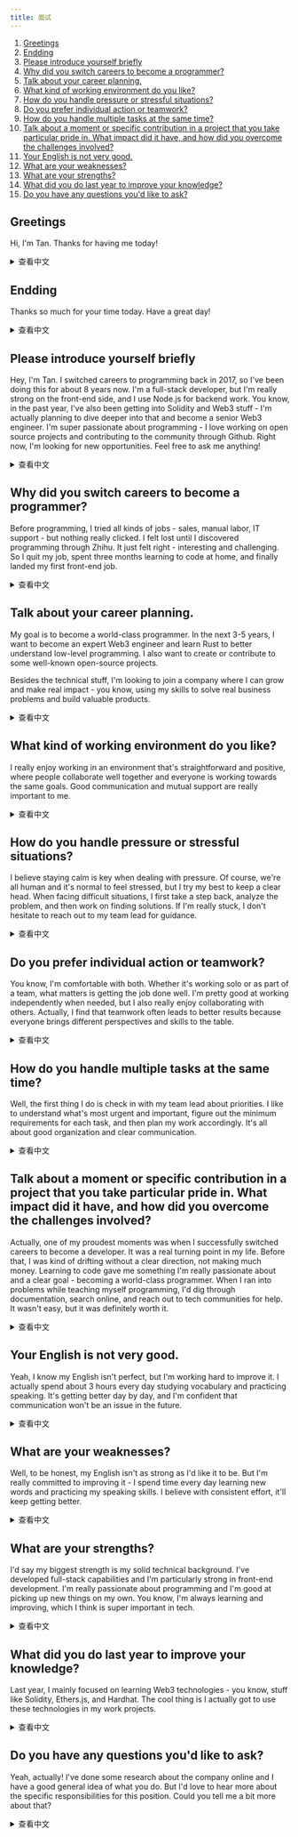 ```yaml
---
title: 面试
---
```


1. [Greetings](#greetings)
1. [Endding](#endding)
1. [Please introduce yourself briefly](#please-introduce-yourself-briefly)
1. [Why did you switch careers to become a programmer?](#why-did-you-switch-careers-to-become-a-programmer)
1. [Talk about your career planning.](#talk-about-your-career-planning)
1. [What kind of working environment do you like?](#what-kind-of-working-environment-do-you-like)
1. [How do you handle pressure or stressful situations?](#how-do-you-handle-pressure-or-stressful-situations)
1. [Do you prefer individual action or teamwork?](#do-you-prefer-individual-action-or-teamwork)
1. [How do you handle multiple tasks at the same time?](#how-do-you-handle-multiple-tasks-at-the-same-time)
1. [Talk about a moment or specific contribution in a project that you take particular pride in. What impact did it have, and how did you overcome the challenges involved?](#talk-about-a-moment-or-specific-contribution-in-a-project-that-you-take-particular-pride-in-what-impact-did-it-have-and-how-did-you-overcome-the-challenges-involved)
1. [Your English is not very good.](#your-english-is-not-very-good)
1. [What are your weaknesses?](#what-are-your-weaknesses)
1. [What are your strengths?](#what-are-your-strengths)
1. [What did you do last year to improve your knowledge?](#what-did-you-do-last-year-to-improve-your-knowledge)
1. [Do you have any questions you'd like to ask?](#do-you-have-any-questions-youd-like-to-ask)

## Greetings

Hi, I'm Tan. Thanks for having me today!

<details>
<summary>查看中文</summary>
问候语

你好，我叫Tan，感谢你给我这个面试机会。

</details>

## Endding

Thanks so much for your time today. Have a great day!

<details>
<summary>查看中文</summary>
结束语

感谢你抽出时间来面试我。再见。

</details>

## Please introduce yourself briefly

Hey, I'm Tan. I switched careers to programming back in 2017, so I've been doing this for about 8 years now. I'm a full-stack developer, but I'm really strong on the front-end side, and I use Node.js for backend work. You know, in the past year, I've also been getting into Solidity and Web3 stuff - I'm actually planning to dive deeper into that and become a senior Web3 engineer. I'm super passionate about programming - I love working on open source projects and contributing to the community through Github. Right now, I'm looking for new opportunities. Feel free to ask me anything!

<details>
<summary>查看中文</summary>
请简单介绍一下自己

我叫 Tan，是 17 年转行当的程序员，到现在已经有 8 年了。我是一名全栈工程师，比较擅长前端，后端使用的是 Nodejs，最近一年里我还学习了 Solidity 和 Web3 的相关知识，而且打算继续深入学习，争取成为一名资深的 Web3 工程师。我对编程很感兴趣，平时会写一些开源项目放到 Github 上，并且也会为一些开源项目贡献代码。我目前正在找工作。如果您有什么问题，可以随时问我。

</details>

## Why did you switch careers to become a programmer?

Before programming, I tried all kinds of jobs - sales, manual labor, IT support - but nothing really clicked. I felt lost until I discovered programming through Zhihu. It just felt right - interesting and challenging. So I quit my job, spent three months learning to code at home, and finally landed my first front-end job.

<details>
<summary>查看中文</summary>
为什么要转行成为程序员？

因为对之前的工作不满意，我之前做过销售、工人、搬运工等工作，但是一直觉得没意思，很迷惘，不知道自己应该做什么。后来无意中在知乎了解到编程和程序员这个职业，觉得这个职业很适合我，很有趣，也非常有挑战性。所以我决定辞职在家自学编程，并且经过三个月的努力，我也成功转行，成为了一名前端。

</details>

## Talk about your career planning.

My goal is to become a world-class programmer. In the next 3-5 years, I want to become an expert Web3 engineer and learn Rust to better understand low-level programming. I also want to create or contribute to some well-known open-source projects.

Besides the technical stuff, I'm looking to join a company where I can grow and make real impact - you know, using my skills to solve real business problems and build valuable products.

<details>
<summary>查看中文</summary>
谈一下你的职业规划

我的目标是成为一名世界级的程序员。目前制定了一个 3-5 年的计划。这个计划有几个小目标，例如成为一名资深的 Web3 工程师，还有熟练掌握 Rust 语言，这样能让我更加了解计算机的底层知识。然后自己开发或者参与一些知名的开源项目，提高自己的知名度和技术视野。

上面是比较偏向技术方面的规划，在工作上我想加入一家合适的公司，和公司共同发展，在熟悉公司业务的同时，用我的技术为业务赋能，研发出一些有价值的产品。

</details>

## What kind of working environment do you like?

I really enjoy working in an environment that's straightforward and positive, where people collaborate well together and everyone is working towards the same goals. Good communication and mutual support are really important to me.

<details>
<summary>查看中文</summary>
你喜欢什么样的工作环境？

我喜欢简单直接，积极向上的工作环境，大家能够相互合作，一起为公司的目标而努力。

</details>

## How do you handle pressure or stressful situations?

I believe staying calm is key when dealing with pressure. Of course, we're all human and it's normal to feel stressed, but I try my best to keep a clear head. When facing difficult situations, I first take a step back, analyze the problem, and then work on finding solutions. If I'm really stuck, I don't hesitate to reach out to my team lead for guidance.

<details>
<summary>查看中文</summary>
您如何应对压力或紧张的情况？

我觉得无论发生情况，保持冷静是最重要的。当然，人不是机器，不可能没有情绪波动，但是我们要尽量控制好情绪保持冷静。在这种情况下我再去分析问题，然后找到解决问题的方法。如果遇到问题解决不了，我会领导请教。

在这种情况下千万不能焦虑或者被情绪左右，否则会影响工作效率和破坏团队氛围。

</details>

## Do you prefer individual action or teamwork?

You know, I'm comfortable with both. Whether it's working solo or as part of a team, what matters is getting the job done well. I'm pretty good at working independently when needed, but I also really enjoy collaborating with others. Actually, I find that teamwork often leads to better results because everyone brings different perspectives and skills to the table.

<details>
<summary>查看中文</summary>
你喜欢个人行动还是团队合作？

这两种我都喜欢，我觉得个人行动还是团队合作都是为了把事做好。如果需要我单独行动，我会接受，然后去做，因为我单兵作战能力很强。如果需要团队合作，我也会积极配合，因为团队合作能够把事情做的更好。

</details>

## How do you handle multiple tasks at the same time?

Well, the first thing I do is check in with my team lead about priorities. I like to understand what's most urgent and important, figure out the minimum requirements for each task, and then plan my work accordingly. It's all about good organization and clear communication.

<details>
<summary>查看中文</summary>
当你同时有多个任务时，如何处理

我会和领导确认任务的优先级和重要性，确认每个任务的最小完成工作量、可交付目标是什么，然后根据任务的优先级和重要性来安排工作。

</details>

## Talk about a moment or specific contribution in a project that you take particular pride in. What impact did it have, and how did you overcome the challenges involved?

Actually, one of my proudest moments was when I successfully switched careers to become a developer. It was a real turning point in my life. Before that, I was kind of drifting without a clear direction, not making much money. Learning to code gave me something I'm really passionate about and a clear goal - becoming a world-class programmer. When I ran into problems while teaching myself programming, I'd dig through documentation, search online, and reach out to tech communities for help. It wasn't easy, but it was definitely worth it.

<details>
<summary>查看中文</summary>
谈谈一个你引以为豪的时刻或者项目里的特定贡献。它带来了什么影响？您是如何克服挑战的？

我觉得是我通过自学编程，成为程序员的那一刻。转行成为程序员是我人生的转折点，如果没有成为程序员，我现在可能还是无所事事，一个月挣两三千。学会编程让我有了热爱的事情，让人生有了追求，我的目标就是成为一名世界级的程序员。在自学编程遇到问题的时候，我一般会通过查资料、在技术社区提问的方式来解决。

</details>

## Your English is not very good.

Yeah, I know my English isn't perfect, but I'm working hard to improve it. I actually spend about 3 hours every day studying vocabulary and practicing speaking. It's getting better day by day, and I'm confident that communication won't be an issue in the future.

<details>
<summary>查看中文</summary>
你的英语不是很好

是的，我的英语不是很好。但是，这并不意味着我的英语会一直这样。最近，我每天都会花费超过3个小时来记忆词汇和练习口语。因此，我的英语会继续提高，沟通将不再是问题。

</details>

## What are your weaknesses?

Well, to be honest, my English isn't as strong as I'd like it to be. But I'm really committed to improving it - I spend time every day learning new words and practicing my speaking skills. I believe with consistent effort, it'll keep getting better.

<details>
<summary>查看中文</summary>
你的缺点是什么？

英语不够好，但是我一直有在提升英语，包括每天背单词和练习口语。我相信通过不断的努力，我的英语会越来越好。

</details>

## What are your strengths?

I'd say my biggest strength is my solid technical background. I've developed full-stack capabilities and I'm particularly strong in front-end development. I'm really passionate about programming and I'm good at picking up new things on my own. You know, I'm always learning and improving, which I think is super important in tech.

<details>
<summary>查看中文</summary>
你的优势是什么？

我的优势是我扎实的技术水平，我目前拥有全栈的开发能力，同时也是一名资深的前端工程师。我对编程拥有极大的热情，自学能力也很强。所以未来我的能力是会持续提升的，这也是我最大的优势。

</details>

## What did you do last year to improve your knowledge?

Last year, I mainly focused on learning Web3 technologies - you know, stuff like Solidity, Ethers.js, and Hardhat. The cool thing is I actually got to use these technologies in my work projects.

<details>
<summary>查看中文</summary>
去年你做了什么来提高你的知识

我去年主要学习了 Web3 相关的技术，包括 Solidity、Ethers.js、Hardhat 等，并且用到了工作中。

</details>

## Do you have any questions you'd like to ask?

Yeah, actually! I've done some research about the company online and I have a good general idea of what you do. But I'd love to hear more about the specific responsibilities for this position. Could you tell me a bit more about that?

<details>
<summary>查看中文</summary>
你有什么问题想问的吗

我在网上查了很多资料，已经大致了解了我们公司的业务是做什么的。但是我对这个岗位的职责还是不太清楚，希望您能给我介绍一下。

</details>
